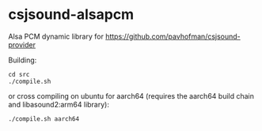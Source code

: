 # csjsound-alsapcm
Alsa PCM dynamic library for https://github.com/pavhofman/csjsound-provider

Building:

```
cd src
./compile.sh
```

or cross compiling on ubuntu for aarch64 (requires the aarch64 build chain and libasound2:arm64 library):

```
./compile.sh aarch64
```

